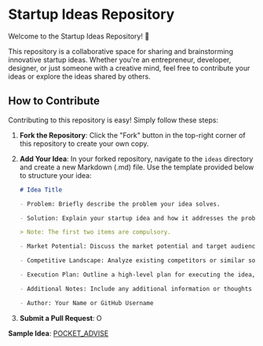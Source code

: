 # Startup Ideas Repository

Welcome to the Startup Ideas Repository! 🚀

This repository is a collaborative space for sharing and brainstorming innovative startup ideas. Whether you're an entrepreneur, developer, designer, or just someone with a creative mind, feel free to contribute your ideas or explore the ideas shared by others.

## How to Contribute

Contributing to this repository is easy! Simply follow these steps:

1. **Fork the Repository**: Click the "Fork" button in the top-right corner of this repository to create your own copy.

2. **Add Your Idea**: In your forked repository, navigate to the `ideas` directory and create a new Markdown (.md) file. Use the template provided below to structure your idea:

    ```markdown
    # Idea Title

    - Problem: Briefly describe the problem your idea solves.

    - Solution: Explain your startup idea and how it addresses the problem.
    
    > Note: The first two items are compulsory.
    
    - Market Potential: Discuss the market potential and target audience for your idea.
    
    - Competitive Landscape: Analyze existing competitors or similar solutions in the market.
    
    - Execution Plan: Outline a high-level plan for executing the idea, including key milestones.
    
    - Additional Notes: Include any additional information or thoughts about your idea.
    
    - Author: Your Name or GitHub Username


    ```

3. **Submit a Pull Request**: O

**Sample Idea**: [POCKET_ADVISE](https://github.com/skt1598/startup-ideas/blob/main/ideas/POCKET_ADVISE.md)

